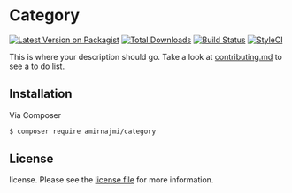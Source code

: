 # Category

[![Latest Version on Packagist][ico-version]][link-packagist]
[![Total Downloads][ico-downloads]][link-downloads]
[![Build Status][ico-travis]][link-travis]
[![StyleCI][ico-styleci]][link-styleci]

This is where your description should go. Take a look at [contributing.md](contributing.md) to see a to do list.

## Installation

Via Composer

``` bash
$ composer require amirnajmi/category
```


## License

license. Please see the [license file](license.md) for more information.

[ico-version]: https://img.shields.io/packagist/v/amirnajmi/category.svg?style=flat-square
[ico-downloads]: https://img.shields.io/packagist/dt/amirnajmi/category.svg?style=flat-square
[ico-travis]: https://img.shields.io/travis/amirnajmi/category/master.svg?style=flat-square
[ico-styleci]: https://styleci.io/repos/12345678/shield

[link-packagist]: https://packagist.org/packages/amirnajmi/category
[link-downloads]: https://packagist.org/packages/amirnajmi/category
[link-travis]: https://travis-ci.org/amirnajmi/category
[link-styleci]: https://styleci.io/repos/12345678
[link-author]: https://github.com/amirnajmi
[link-contributors]: ../../contributors
